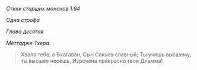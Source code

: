 *Стихи старших монахов 1\.94*

*Одна строфа*

*Глава деcятая*

*Меттаджи Тхера*

> Хвала тебе, о Бхагаван,
> Сын Сакьев славный;
> Ты учишь высшему, ты высшее несёшь,
> Изречена прекрасно твоя Дхамма\!
